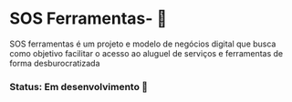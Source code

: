 # SOS Ferramentas- 🔨
SOS ferramentas é um projeto e modelo de negócios digital que busca como objetivo facilitar o acesso ao aluguel de serviços e ferramentas de forma desburocratizada

### Status: Em desenvolvimento 📌
